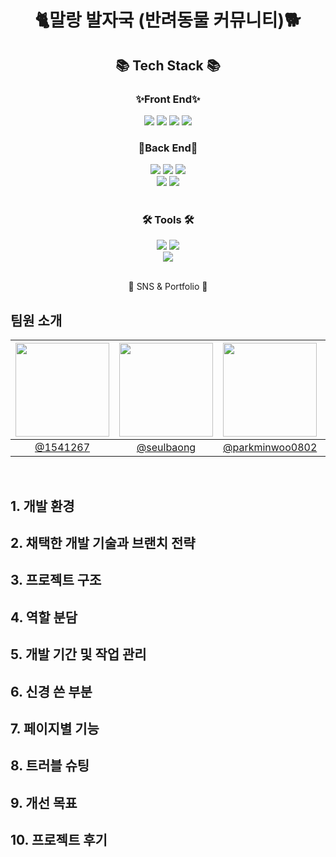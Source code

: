 <h1 align=center>🐈말랑 발자국 (반려동물 커뮤니티)🐕</h1>

<div align="center">
	<h2>📚 Tech Stack 📚</h2>
</div>

<div align="center">
	<h3>✨Front End✨</h3>
		<img src="https://img.shields.io/badge/HTML5-E34F26?style=flat&logo=HTML5&logoColor=white" />
		<img src="https://img.shields.io/badge/CSS3-1572B6?style=flat&logo=CSS3&logoColor=white" />
		<img src="https://img.shields.io/badge/JavaScript-F7DF1E?style=flat&logo=JavaScript&logoColor=white" />
		<img src="https://img.shields.io/badge/jQuery-0769AD?style=flat&logo=jQuery&logoColor=white" />
  	<h3>💖Back End💖</h3>
		<img src="https://img.shields.io/badge/Java-007396?style=flat&logo=Conda-Forge&logoColor=white" />
		<img src="https://img.shields.io/badge/Spring-6DB33F?style=flat&logo=Spring&logoColor=white" />
		<img src="https://img.shields.io/badge/Bootstrap-7952B3?style=flat&logo=Bootstrap&logoColor=white" />
	<br>
		<img src="https://img.shields.io/badge/MariaDB-003545?style=flat&logo=MariaDB&logoColor=white" />
		<img src="https://img.shields.io/badge/Windows-0078D6?style=flat&logo=windows&logoColor=white"/>
</div>
<br>
<div align=center>
	<h3>🛠 Tools 🛠</h3>
</div>
<div align=center>
	<img src="https://img.shields.io/badge/IntelliJ_IDEA-000000.svg?style=flat&logo=intellij-idea&logoColor=white"/>
	<img src="https://img.shields.io/badge/Visual%20Studio%20Code-007ACC?style=flat&logo=VisualStudioCode&logoColor=white" />
	<br>
	<img src="https://img.shields.io/badge/GitHub-181717?style=flat&logo=GitHub&logoColor=white" />
</div>
<br>
<div align=center>
	<p>🎨 SNS & Portfolio 🎨</p>
</div>

<h2>팀원 소개</h2>

|<img src="https://avatars.githubusercontent.com/u/68197163?v=4" width="150" height="150"/>|<img src="https://avatars.githubusercontent.com/u/167984075?v=4" width="150" height="150"/>|<img src="https://avatars.githubusercontent.com/u/108951117?v=4" width="150" height="150"/>|<img src="https://avatars.githubusercontent.com/u/156433565?v=4" width="150" height="150"/>|<img src="https://avatars.githubusercontent.com/u/173113765?v=4" width="150" height="150"/>|
|:-:|:-:|:-:|:-:|:-:|
|[@1541267](https://github.com/1541267)|[@seulbaong](https://github.com/seulbaong)|[@parkminwoo0802](https://github.com/parkminwoo0802)|[@ongdanul](https://github.com/ongdanul)|[@hyunseok-goo](https://github.com/hyunseok-goo)|

<br>

<div>
	
<h2>1. 개발 환경</h2>
	
</div>

<h2>2. 채택한 개발 기술과 브랜치 전략</h2>


<h2>3. 프로젝트 구조</h2>


<h2>4. 역할 분담</h2>


<h2>5. 개발 기간 및 작업 관리</h2>


<h2>6. 신경 쓴 부분</h2>


<h2>7. 페이지별 기능</h2>


<h2>8. 트러블 슈팅</h2>


<h2>9. 개선 목표</h2>


<h2>10. 프로젝트 후기</h2>
